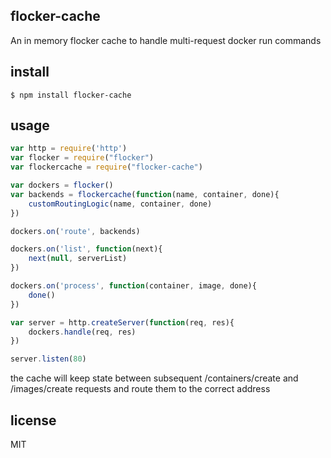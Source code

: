 ## flocker-cache

An in memory flocker cache to handle multi-request docker run commands

## install

```
$ npm install flocker-cache
```

## usage

```js
var http = require('http')
var flocker = require("flocker")
var flockercache = require("flocker-cache")

var dockers = flocker()
var backends = flockercache(function(name, container, done){
	customRoutingLogic(name, container, done)
})

dockers.on('route', backends)

dockers.on('list', function(next){
	next(null, serverList)
})

dockers.on('process', function(container, image, done){
	done()
})

var server = http.createServer(function(req, res){
	dockers.handle(req, res)	
})

server.listen(80)
```

the cache will keep state between subsequent /containers/create and /images/create requests and route them to the correct address

## license

MIT